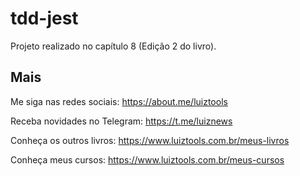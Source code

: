 # tdd-jest
Projeto realizado no capítulo 8 (Edição 2 do livro).

## Mais

Me siga nas redes sociais: https://about.me/luiztools

Receba novidades no Telegram: https://t.me/luiznews

Conheça os outros livros: https://www.luiztools.com.br/meus-livros

Conheça meus cursos: https://www.luiztools.com.br/meus-cursos